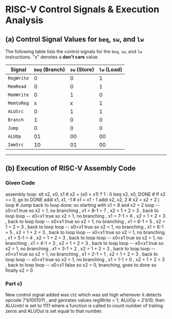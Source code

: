 # RISC-V Control Signals & Execution Analysis

## (a) Control Signal Values for `beq`, `sw`, and `lw`

The following table lists the control signals for the `beq`, `sw`, and `lw` instructions. "x" denotes a **don't care** value.

| Signal   | `beq` (Branch) | `sw` (Store) | `lw` (Load) |
|----------|---------------|-------------|-------------|
| `RegWrite`  | 0  | 0  | 1  |
| `MemRead`   | 0  | 0  | 1  |
| `MemWrite`  | 0  | 1  | 0  |
| `MemtoReg`  | x  | x  | 1  |
| `ALUSrc`    | 0  | 1  | 1  |
| `Branch`    | 1  | 0  | 0  |
| `Jump`      | 0  | 0  | 0  |
| `ALUOp`     | 01 | 00 | 00 |
| `ImmSrc`    | 10 | 01 | 00 |

---

## (b) Execution of RISC-V Assembly Code

### **Given Code**
assembly
loop:  slt x2, x0, x1      # x2 = (x0 < x1) ? 1 : 0
       beq x2, x0, DONE    # If x2 == 0, go to DONE
       addi x1, x1, -1     # x1 = x1 - 1
       addi x2, x2, 2      # x2 = x2 + 2
       j loop              # Jump back to loop
done:
so starting with x1 = 8 and x2 = 2
loop -- x0<x1 true so x2 = 1, no branching , x1 = 8-1 = 7 , x2 = 1 + 2 = 3 , back to loop
loop --  x0<x1 true so x2 = 1, no branching , x1 = 7-1 = 6 , x2 = 1 + 2 = 3 , back to loop
loop --  x0<x1 true so x2 = 1, no branching , x1 = 6-1 = 5 , x2 = 1 + 2 = 3 , back to loop
loop --  x0<x1 true so x2 = 1, no branching , x1 = 6-1 = 5 , x2 = 1 + 2 = 3 , back to loop
loop --  x0<x1 true so x2 = 1, no branching , x1 = 5-1 = 4 , x2 = 1 + 2 = 3 , back to loop
loop --  x0<x1 true so x2 = 1, no branching , x1 = 4-1 = 3 , x2 = 1 + 2 = 3 , back to loop
loop --  x0<x1 true so x2 = 1, no branching , x1 = 3-1 = 2 , x2 = 1 + 2 = 3 , back to loop
loop --  x0<x1 true so x2 = 1, no branching , x1 = 2-1 = 1 , x2 = 1 + 2 = 3 , back to loop
loop --  x0<x1 true so x2 = 1, no branching , x1 = 1-1 = 0 , x2 = 1 + 2 = 3 , back to loop
loop --  x0<x1 false so x2 = 0, branching, goes to done 
so finally x2 = 0 
### **Part c)**
New control signal added was ctz which was set high whenever it detects opcode 7'b1001011 , and genrates values regWrite = 1;  ALUOp = 2'b10;
then ALUcntrl is set to 1111 where a function is called to count number of trailing zeros and ALUOut is set equal to that number.

            
          








